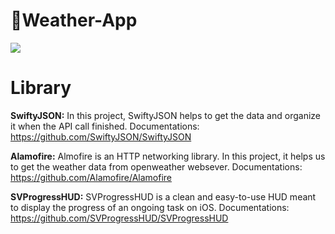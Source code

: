 # :high_brightness:Weather-App
<img src="https://thumbs.gfycat.com/NeedyHeartyIberianchiffchaff-size_restricted.gif"/>

# Library 

**SwiftyJSON:** In this project, SwiftyJSON helps to get the data and organize it when the API call finished.
                Documentations: https://github.com/SwiftyJSON/SwiftyJSON

**Alamofire:** Almofire is an HTTP networking library. In this project, it helps us to get the weather data from openweather websever. Documentations: https://github.com/Alamofire/Alamofire
               
**SVProgressHUD:** SVProgressHUD is a clean and easy-to-use HUD meant to display the progress of an ongoing task on iOS. Documentations: https://github.com/SVProgressHUD/SVProgressHUD
